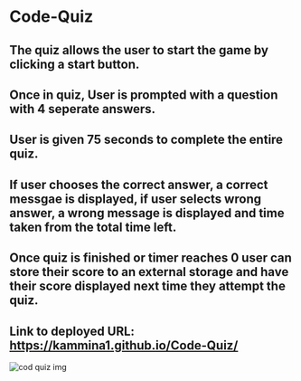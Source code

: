 # Code-Quiz

## The quiz allows the user to start the game by clicking a start button.
## Once in quiz, User is prompted with a question with 4 seperate answers.
## User is given 75 seconds to complete the entire quiz. 
## If user chooses the correct answer, a correct messgae is displayed, if user selects wrong answer, a wrong message is displayed and time taken from the total time left.
## Once quiz is finished or timer reaches 0 user can store their score to an external storage and have their score displayed next time they attempt the quiz.

## Link to deployed URL: https://kammina1.github.io/Code-Quiz/

![cod quiz img](https://user-images.githubusercontent.com/103234272/168715697-ad907fda-d5ac-41b3-9da5-c6719bdfcf89.jpg)
